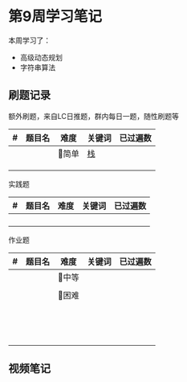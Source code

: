 # 第9周学习笔记

本周学习了：

- 高级动态规划
- 字符串算法



## 刷题记录

额外刷题，来自LC日推题，群内每日一题，随性刷题等

| #    | 题目名 | 难度  | 关键词                                   | 已过遍数 |
| ---- | ------ | ----- | ---------------------------------------- | -------- |
|      |        | 💚简单 | [栈](https://leetcode-cn.com/tag/stack/) |          |
|      |        |       |                                          |          |
|      |        |       |                                          |          |
|      |        |       |                                          |          |

实践题

| #    | 题目名 | 难度 | 关键词 | 已过遍数 |
| ---- | ------ | ---- | ------ | -------- |
|      |        |      |        |          |
|      |        |      |        |          |
|      |        |      |        |          |
|      |        |      |        |          |

作业题

| #    | 题目名 | 难度  | 关键词 | 已过遍数 |
| ---- | ------ | ----- | ------ | -------- |
|      |        | 💛中等 |        |          |
|      |        |       |        |          |
|      |        | 🧡困难 |        |          |
|      |        |       |        |          |
|      |        |       |        |          |
|      |        |       |        |          |
|      |        |       |        |          |
|      |        |       |        |          |
|      |        |       |        |          |
|      |        |       |        |          |
|      |        |       |        |          |
|      |        |       |        |          |
|      |        |       |        |          |
|      |        |       |        |          |
|      |        |       |        |          |
|      |        |       |        |          |
|      |        |       |        |          |



## 视频笔记

